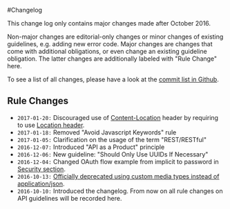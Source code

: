 #Changelog

This change log only contains major changes made after October 2016.

Non-major changes are editorial-only changes or minor changes of existing guidelines, e.g. adding new error code. Major changes are changes that come with additional obligations, or even change an existing guideline obligation. The latter changes are additionally labeled with "Rule Change" here.

To see a list of all changes, please have a look at the [commit list in Github](https://github.com/zalando/restful-api-guidelines/commits/master).

## Rule Changes

* `2017-01-20:` Discouraged use of [Content-Location](../headers/CommonHeaders.md#must-use-contentlocation-header-correctly) header by requiring to use [Location header](../headers/CommonHeaders.md#must-use-location-header).
* `2017-01-18:` Removed "Avoid Javascript Keywords" rule
* `2017-01-05:` Clarification on the usage of the term "REST/RESTful"
* `2016-12-07:` Introduced "API as a Product" principle
* `2016-12-06:` New guideline: "Should Only Use UUIDs If Necessary"
* `2016-12-04:` Changed OAuth flow example from implicit to password in [Security section](../security/Security.md).
* `2016-10-13:` [Officially deprecated using custom media types instead of application/json](../data-formats/DataFormats.md#should-prefer-standard-media-type-name-applicationjson).
* `2016-10-10:` Introduced the changelog. From now on all rule changes on API guidelines will be recorded here.
